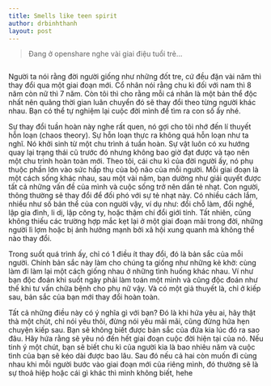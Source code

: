```yaml
---
title: Smells like teen spirit
author: drbinhthanh
layout: post
---
```


<blockquote>
<p>Đang ở openshare nghe vài giai điệu tuổi trẻ…</p>
</blockquote>
<p><img src="https://scontent.fsgn3-1.fna.fbcdn.net/v/t1.0-9/46214645_10156189541403192_12993813668691968_n.jpg?_nc_cat=109&amp;_nc_ht=scontent.fsgn3-1.fna&amp;oh=3cd9ca028e83b7081415f5d17bcbe6f3&amp;oe=5C67E8D9" alt=""></p>
<p>Người ta nói rằng đời người giống như những đốt tre, cứ đều đặn vài năm thì thay đổi qua một giai đoạn mới. Cổ nhân nói rằng chu kì đối với nam thì 8 năm còn nữ thì 7 năm. Còn tôi thì cho rằng mỗi cá nhân là một bản thể độc nhất nên quãng thời gian luân chuyển đó sẽ thay đổi theo từng người khác nhau. Bạn có thể tự nghiệm lại cuộc đời mình để tìm ra con số ấy nhé.</p>
<p>Sự thay đổi tuần hoàn này nghe rất quen, nó gợi cho tôi nhớ đến lí thuyết hỗn loạn (chaos theory). Sự hỗn loạn thực ra không quá hỗn loạn như ta nghĩ. Nó khởi sinh từ một chu trình á tuần hoàn. Sự vật luôn có xu hướng quay lại trạng thái cũ trước đó nhưng không bao giờ đạt được và tạo nên một chu trình hoàn toàn mới. Theo tôi, cái chu kì của đời người ấy, nó phụ thuộc phần lớn vào sức hấp thụ của bộ não của mỗi người. Mỗi giai đoạn là một cách sống khác nhau, sau một vài năm, bạn dường như giải quyết được tất cả những vấn đề của mình và cuộc sống trở nên dần tẻ nhạt. Con người, thông thường sẽ thay đổi để đối phó với sự tẻ nhạt này. Có nhiều cách lắm, nhiều như số bản thể của con người vậy, ví dụ như: đổi chỗ làm, đổi nghề, lập gia đình, li dị, lập công ty, hoặc thậm chí đổi giới tính. Tất nhiên, cũng không thiếu các trường hợp mắc kẹt lại ở một giai đoạn mãi trong đời, những người lì lợm hoặc bị ảnh hưởng mạnh bởi xã hội xung quanh mà không thể nào thay đổi.</p>
<p>Trong suốt quá trình ấy, chỉ có 1 điều ít thay đổi, đó là bản sắc của mỗi người. Chính bản sắc này làm cho chúng ta giống như những kẻ khờ: cùng làm đi làm lại một cách giống nhau ở những tình huống khác nhau. Ví như bạn độc đoán khi suốt ngày phải làm toán một mình và cũng độc đoán như thế khi tư vấn chữa bệnh cho phụ nữ vậy. Và có một giả thuyết là, chỉ ở kiếp sau, bản sắc của bạn mới thay đổi hoàn toàn.</p>
<p>Tất cả những điều này có ý nghĩa gì với bạn? Đó là khi hứa yêu ai, hãy thật thà một chút, chỉ nói yêu thôi, đừng nói yêu mãi mãi, cũng đừng hứa hẹn chuyện kiếp sau. Bạn sẽ không biết được bản sắc của đứa kia lúc đó ra sao đâu. Hãy hứa rằng sẽ yêu nó đến hết giai đoạn cuộc đời hiện tại của nó. Nếu tinh ý một chút, bạn sẽ biết chu kì của người kia là bao nhiêu năm và cuộc tình của bạn sẽ kéo dài được bao lâu. Sau đó nếu cả hai còn muốn đi cùng nhau khi mỗi người bước vào giai đoạn mới của riêng mình, đó thường sẽ là sự thoả hiệp hoặc cái gì khác thì mình không biết, hehe</p>